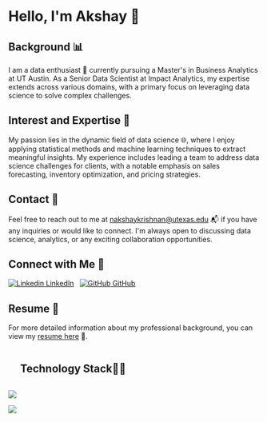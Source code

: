 # Hello, I'm Akshay 👋

## Background 📊

I am a data enthusiast 🚀 currently pursuing a Master's in Business Analytics at UT Austin. As a Senior Data Scientist at Impact Analytics, my expertise extends across various domains, with a primary focus on leveraging data science to solve complex challenges.

## Interest and Expertise 🧠

My passion lies in the dynamic field of data science 🌐, where I enjoy applying statistical methods and machine learning techniques to extract meaningful insights. My experience includes leading a team to address data science challenges for clients, with a notable emphasis on sales forecasting, inventory optimization, and pricing strategies.

## Contact 📧

Feel free to reach out to me at nakshaykrishnan@utexas.edu 📬 if you have any inquiries or would like to connect. I'm always open to discussing data science, analytics, or any exciting collaboration opportunities.

## Connect with Me 🤝

[![Linkedin](https://i.stack.imgur.com/gVE0j.png) LinkedIn](https://www.linkedin.com/in/akshay-navaneetha-krishnan/)
&nbsp;
[![GitHub](https://i.stack.imgur.com/tskMh.png) GitHub](https://github.com/akshayut1998)

## Resume 📄

For more detailed information about my professional background, you can view my [resume here](https://github.com/akshayut1998/Github-Intro/blob/main/Akshay_Resume.pdf) 📎.

<!--h1 without bottom border-->
<div id="user-content-toc">
  <ul align="left">
    <summary><h2 style="display: inline-block">Technology Stack👩‍💻</h2></summary>
  </ul>
</div>
<!--tech stack icons-->
<p align="left">
  <a href="https://skillicons.dev">
    <img src="https://skillicons.dev/icons?i=r&theme=light,mysql&theme=light,py&theme=light,pytorch&theme=light,tensorflow&theme=light,github&theme=light,postgres&theme=light,gcp&theme=light,git&theme=light,mongodb&theme=light,selenium&theme=light,vscode&theme=light &perline=14" />
  </a>
</p>


<!--horizontal divider(gradiant)-->
<img src="https://user-images.githubusercontent.com/73097560/115834477-dbab4500-a447-11eb-908a-139a6edaec5c.gif">
